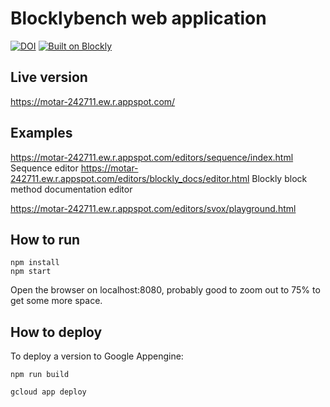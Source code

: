 
# Blocklybench web application
[![DOI](https://zenodo.org/badge/523855099.svg)](https://zenodo.org/badge/latestdoi/523855099)
[![Built on Blockly](https://tinyurl.com/built-on-blockly)](https://github.com/google/blockly)

## Live version
https://motar-242711.ew.r.appspot.com/

## Examples
https://motar-242711.ew.r.appspot.com/editors/sequence/index.html Sequence editor
https://motar-242711.ew.r.appspot.com/editors/blockly_docs/editor.html Blockly block method documentation editor


https://motar-242711.ew.r.appspot.com/editors/svox/playground.html

## How to run

```
npm install 
npm start
```

Open the browser on localhost:8080, probably good to zoom out to 75% to get some more space.

## How to deploy

To deploy a version to Google Appengine:

```
npm run build

gcloud app deploy
```
